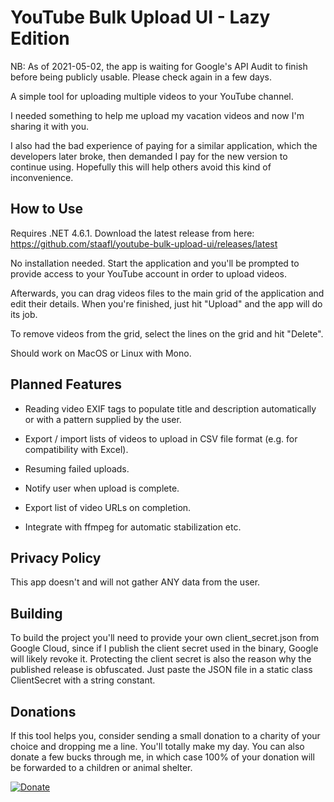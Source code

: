 # YouTube Bulk Upload UI - Lazy Edition

NB: As of 2021-05-02, the app is waiting for Google's API Audit to finish before being publicly usable. Please check again in a few days.

A simple tool for uploading multiple videos to your YouTube channel.

I needed something to help me upload my vacation videos and now I'm sharing it with you.

I also had the bad experience of paying for a similar application, which the developers later broke, then demanded I pay for the new version to continue using. Hopefully this will help others avoid this kind of inconvenience.

## How to Use

Requires .NET 4.6.1. Download the latest release from here: https://github.com/staafl/youtube-bulk-upload-ui/releases/latest

No installation needed. Start the application and you'll be prompted to provide access to your YouTube account in order to upload videos.

Afterwards, you can drag videos files to the main grid of the application and edit their details. When you're finished, just hit "Upload" and the app will do its job.

To remove videos from the grid, select the lines on the grid and hit "Delete".

Should work on MacOS or Linux with Mono.

## Planned Features

- Reading video EXIF tags to populate title and description automatically or with a pattern supplied by the user.

- Export / import lists of videos to upload in CSV file format (e.g. for compatibility with Excel).

- Resuming failed uploads.

- Notify user when upload is complete.

- Export list of video URLs on completion.

- Integrate with ffmpeg for automatic stabilization etc.

## Privacy Policy

This app doesn't and will not gather ANY data from the user.

## Building

To build the project you'll need to provide your own client_secret.json from Google Cloud, since if I publish the client secret used in the binary, Google will likely revoke it. Protecting the client secret is also the reason why the published release is obfuscated. Just paste the JSON file in a static class ClientSecret with a string constant.

## Donations

If this tool helps you, consider sending a small donation to a charity of your choice and dropping me a line. You'll totally make my day. You can also donate a few bucks through me, in which case 100% of your donation will be forwarded to a children or animal shelter.

[![Donate](https://www.paypalobjects.com/en_US/i/btn/btn_donate_LG.gif)](https://www.paypal.com/cgi-bin/webscr?cmd=_s-xclick&hosted_button_id=F7GH776DZEFNU)
